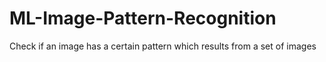 # ML-Image-Pattern-Recognition
Check if an image has a certain pattern which results from a set of images

